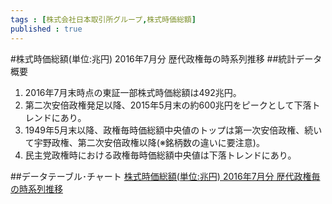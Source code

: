 ```yaml
--- 
tags : [株式会社日本取引所グループ,株式時価総額] 
published : true
---
```

#株式時価総額(単位:兆円) 2016年7月分 歴代政権毎の時系列推移
##統計データ概要
1. 2016年7月末時点の東証一部株式時価総額は492兆円。
1. 第二次安倍政権発足以降、2015年5月末の約600兆円をピークとして下落トレンドにあり。
1. 1949年5月末以降、政権毎時価総額中央値のトップは第一次安倍政権、続いて宇野政権、第二次安倍政権以降(※銘柄数の違いに要注意)。
1. 民主党政権時における政権毎時価総額中央値は下落トレンドにあり。

##データテーブル･チャート
[株式時価総額(単位:兆円) 2016年7月分 歴代政権毎の時系列推移](http://knowledgevault.saecanet.com/charts/am-consulting.co.jp-2016-08-05-12-57-32.html)
